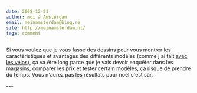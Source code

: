 ```yaml
---
date: 2008-12-21
author: moi à Amsterdam
email: meinamsterdam@blog.re
site: http://meinamsterdam.nl/
tags: comment
---
```


<p>
Si vous voulez que je vous fasse des dessins pour vous montrer les caractéristiques et avantages des différents modèles (comme j'ai fait <a href="">avec les vélos</a>), ça va être long parce que je vais devoir enquêter dans les magasins, comparer les prix et tester certain modèles, ça risque de prendre du temps. Vous n'aurez pas les résultats pour noël c'est sûr.
</p>
---